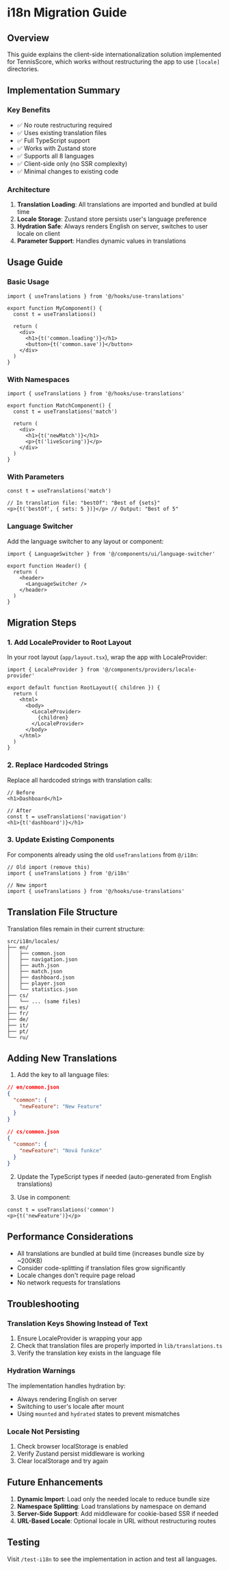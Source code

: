 # i18n Migration Guide

## Overview

This guide explains the client-side internationalization solution implemented for TennisScore, which works without restructuring the app to use `[locale]` directories.

## Implementation Summary

### Key Benefits
- ✅ No route restructuring required
- ✅ Uses existing translation files
- ✅ Full TypeScript support
- ✅ Works with Zustand store
- ✅ Supports all 8 languages
- ✅ Client-side only (no SSR complexity)
- ✅ Minimal changes to existing code

### Architecture

1. **Translation Loading**: All translations are imported and bundled at build time
2. **Locale Storage**: Zustand store persists user's language preference
3. **Hydration Safe**: Always renders English on server, switches to user locale on client
4. **Parameter Support**: Handles dynamic values in translations

## Usage Guide

### Basic Usage

```tsx
import { useTranslations } from '@/hooks/use-translations'

export function MyComponent() {
  const t = useTranslations()
  
  return (
    <div>
      <h1>{t('common.loading')}</h1>
      <button>{t('common.save')}</button>
    </div>
  )
}
```

### With Namespaces

```tsx
import { useTranslations } from '@/hooks/use-translations'

export function MatchComponent() {
  const t = useTranslations('match')
  
  return (
    <div>
      <h1>{t('newMatch')}</h1>
      <p>{t('liveScoring')}</p>
    </div>
  )
}
```

### With Parameters

```tsx
const t = useTranslations('match')

// In translation file: "bestOf": "Best of {sets}"
<p>{t('bestOf', { sets: 5 })}</p> // Output: "Best of 5"
```

### Language Switcher

Add the language switcher to any layout or component:

```tsx
import { LanguageSwitcher } from '@/components/ui/language-switcher'

export function Header() {
  return (
    <header>
      <LanguageSwitcher />
    </header>
  )
}
```

## Migration Steps

### 1. Add LocaleProvider to Root Layout

In your root layout (`app/layout.tsx`), wrap the app with LocaleProvider:

```tsx
import { LocaleProvider } from '@/components/providers/locale-provider'

export default function RootLayout({ children }) {
  return (
    <html>
      <body>
        <LocaleProvider>
          {children}
        </LocaleProvider>
      </body>
    </html>
  )
}
```

### 2. Replace Hardcoded Strings

Replace all hardcoded strings with translation calls:

```tsx
// Before
<h1>Dashboard</h1>

// After
const t = useTranslations('navigation')
<h1>{t('dashboard')}</h1>
```

### 3. Update Existing Components

For components already using the old `useTranslations` from `@/i18n`:

```tsx
// Old import (remove this)
import { useTranslations } from '@/i18n'

// New import
import { useTranslations } from '@/hooks/use-translations'
```

## Translation File Structure

Translation files remain in their current structure:

```
src/i18n/locales/
├── en/
│   ├── common.json
│   ├── navigation.json
│   ├── auth.json
│   ├── match.json
│   ├── dashboard.json
│   ├── player.json
│   └── statistics.json
├── cs/
│   └── ... (same files)
├── es/
├── fr/
├── de/
├── it/
├── pt/
└── ru/
```

## Adding New Translations

1. Add the key to all language files:

```json
// en/common.json
{
  "common": {
    "newFeature": "New Feature"
  }
}

// cs/common.json
{
  "common": {
    "newFeature": "Nová funkce"
  }
}
```

2. Update the TypeScript types if needed (auto-generated from English translations)

3. Use in component:

```tsx
const t = useTranslations('common')
<p>{t('newFeature')}</p>
```

## Performance Considerations

- All translations are bundled at build time (increases bundle size by ~200KB)
- Consider code-splitting if translation files grow significantly
- Locale changes don't require page reload
- No network requests for translations

## Troubleshooting

### Translation Keys Showing Instead of Text

1. Ensure LocaleProvider is wrapping your app
2. Check that translation files are properly imported in `lib/translations.ts`
3. Verify the translation key exists in the language file

### Hydration Warnings

The implementation handles hydration by:
- Always rendering English on server
- Switching to user's locale after mount
- Using `mounted` and `hydrated` states to prevent mismatches

### Locale Not Persisting

1. Check browser localStorage is enabled
2. Verify Zustand persist middleware is working
3. Clear localStorage and try again

## Future Enhancements

1. **Dynamic Import**: Load only the needed locale to reduce bundle size
2. **Namespace Splitting**: Load translations by namespace on demand
3. **Server-Side Support**: Add middleware for cookie-based SSR if needed
4. **URL-Based Locale**: Optional locale in URL without restructuring routes

## Testing

Visit `/test-i18n` to see the implementation in action and test all languages.